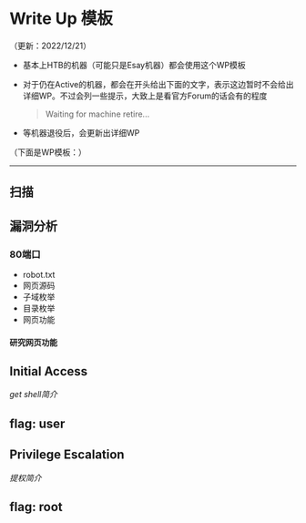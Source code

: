 # Write Up 模板

（更新：2022/12/21）

- 基本上HTB的机器（可能只是Esay机器）都会使用这个WP模板
- 对于仍在Active的机器，都会在开头给出下面的文字，表示这边暂时不会给出详细WP。不过会列一些提示，大致上是看官方Forum的话会有的程度  

    > Waiting for machine retire...  
    
- 等机器退役后，会更新出详细WP



（下面是WP模板：）

---

## 扫描


## 漏洞分析



### 80端口

- robot.txt
- 网页源码
- 子域枚举
- 目录枚举
- 网页功能


#### 研究网页功能



## Initial Access
*get shell简介*



## flag: user





## Privilege Escalation
*提权简介*





## flag: root
